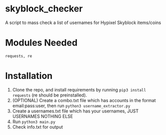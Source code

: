 # skyblock_checker
A script to mass check a list of usernames for Hypixel Skyblock items/coins

# Modules Needed
```requests, re```
# Installation
1. Clone the repo, and install requirements by running ```pip3 install requests``` (re should be preinstalled).
2. (OPTIONAL) Create a combo.txt file which has accounts in the format email:pass:user, then run ```python3 username_extractor.py```
3. Create a usernames.txt file which has your usernames, JUST USERNAMES NOTHING ELSE
4. Run ```python3 main.py```
5. Check info.txt for output



